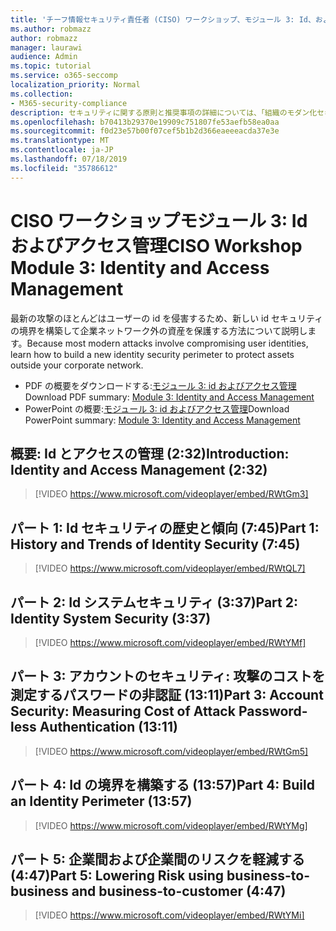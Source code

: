 ```yaml
---
title: 'チーフ情報セキュリティ責任者 (CISO) ワークショップ、モジュール 3: Id、およびアクセス管理'
ms.author: robmazz
author: robmazz
manager: laurawi
audience: Admin
ms.topic: tutorial
ms.service: o365-seccomp
localization_priority: Normal
ms.collection:
- M365-security-compliance
description: セキュリティに関する原則と推奨事項の詳細については、「組織のモダン化セキュリティ」を参照してください。
ms.openlocfilehash: b70413b29370e19909c751807fe53aefb58ea0aa
ms.sourcegitcommit: f0d23e57b00f07cef5b1b2d366eaeeeacda37e3e
ms.translationtype: MT
ms.contentlocale: ja-JP
ms.lasthandoff: 07/18/2019
ms.locfileid: "35786612"
---
```

# <a name="ciso-workshop-module-3-identity-and-access-management"></a><span data-ttu-id="62bb3-103">CISO ワークショップモジュール 3: Id およびアクセス管理</span><span class="sxs-lookup"><span data-stu-id="62bb3-103">CISO Workshop Module 3: Identity and Access Management</span></span> 

<span data-ttu-id="62bb3-104">最新の攻撃のほとんどはユーザーの id を侵害するため、新しい id セキュリティの境界を構築して企業ネットワーク外の資産を保護する方法について説明します。</span><span class="sxs-lookup"><span data-stu-id="62bb3-104">Because most modern attacks involve compromising user identities, learn how to build a new identity security perimeter to protect assets outside your corporate network.</span></span>

- <span data-ttu-id="62bb3-105">PDF の概要をダウンロードする:[モジュール 3: id およびアクセス管理](media/ciso-workshop-3-identity-protection.pdf)</span><span class="sxs-lookup"><span data-stu-id="62bb3-105">Download PDF summary: [Module 3: Identity and Access Management](media/ciso-workshop-3-identity-protection.pdf)</span></span>
- <span data-ttu-id="62bb3-106">PowerPoint の概要:[モジュール 3: id およびアクセス管理](https://docs.microsoft.com/office365/securitycompliance/media/ciso-workshop-3-identity-protection.pptx)</span><span class="sxs-lookup"><span data-stu-id="62bb3-106">Download PowerPoint summary: [Module 3: Identity and Access Management](https://docs.microsoft.com/office365/securitycompliance/media/ciso-workshop-3-identity-protection.pptx)</span></span>

## <a name="introduction-identity-and-access-management-232"></a><span data-ttu-id="62bb3-107">概要: Id とアクセスの管理 (2:32)</span><span class="sxs-lookup"><span data-stu-id="62bb3-107">Introduction: Identity and Access Management (2:32)</span></span>

> [!VIDEO https://www.microsoft.com/videoplayer/embed/RWtGm3]

## <a name="part-1-history-and-trends-of-identity-security-745"></a><span data-ttu-id="62bb3-108">パート 1: Id セキュリティの歴史と傾向 (7:45)</span><span class="sxs-lookup"><span data-stu-id="62bb3-108">Part 1: History and Trends of Identity Security (7:45)</span></span>

> [!VIDEO https://www.microsoft.com/videoplayer/embed/RWtQL7]

## <a name="part-2-identity-system-security-337"></a><span data-ttu-id="62bb3-109">パート 2: Id システムセキュリティ (3:37)</span><span class="sxs-lookup"><span data-stu-id="62bb3-109">Part 2: Identity System Security (3:37)</span></span>

> [!VIDEO https://www.microsoft.com/videoplayer/embed/RWtYMf]

## <a name="part-3-account-security-measuring-cost-of-attack-password-less-authentication-1311"></a><span data-ttu-id="62bb3-110">パート 3: アカウントのセキュリティ: 攻撃のコストを測定するパスワードの非認証 (13:11)</span><span class="sxs-lookup"><span data-stu-id="62bb3-110">Part 3: Account Security: Measuring Cost of Attack Password-less Authentication (13:11)</span></span>

> [!VIDEO https://www.microsoft.com/videoplayer/embed/RWtGm5]

## <a name="part-4-build-an-identity-perimeter-1357"></a><span data-ttu-id="62bb3-111">パート 4: Id の境界を構築する (13:57)</span><span class="sxs-lookup"><span data-stu-id="62bb3-111">Part 4: Build an Identity Perimeter (13:57)</span></span>

> [!VIDEO https://www.microsoft.com/videoplayer/embed/RWtYMg]

## <a name="part-5-lowering-risk-using-business-to-business-and-business-to-customer-447"></a><span data-ttu-id="62bb3-112">パート 5: 企業間および企業間のリスクを軽減する (4:47)</span><span class="sxs-lookup"><span data-stu-id="62bb3-112">Part 5: Lowering Risk using business-to-business and business-to-customer (4:47)</span></span>

> [!VIDEO https://www.microsoft.com/videoplayer/embed/RWtYMi]